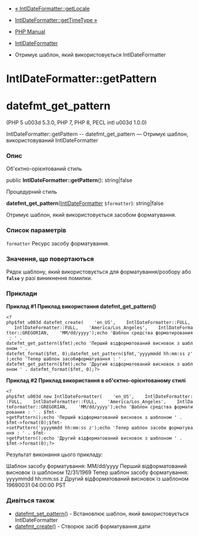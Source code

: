 - [« IntlDateFormatter::getLocale](intldateformatter.getlocale.md)
- [IntlDateFormatter::getTimeType
»](intldateformatter.gettimetype.md)

- [PHP Manual](index.md)
- [IntlDateFormatter](class.intldateformatter.md)
- Отримує шаблон, який використовується IntlDateFormatter

# IntlDateFormatter::getPattern

# datefmt_get_pattern

(PHP 5 u003d 5.3.0, PHP 7, PHP 8, PECL intl u003d 1.0.0)

IntlDateFormatter::getPattern -- datefmt_get_pattern — Отримує шаблон,
використовуваний IntlDateFormatter

### Опис

Об'єктно-орієнтований стиль

public **IntlDateFormatter::getPattern**(): string\|false

Процедурний стиль

**datefmt_get_pattern**([IntlDateFormatter](class.intldateformatter.md)
`$formatter`): string\|false

Отримує шаблон, який використовується засобом форматування.

### Список параметрів

`formatter`
Ресурс засобу форматування.

### Значення, що повертаються

Рядок шаблону, який використовується для форматування/розбору або **`false`**
у разі виникнення помилки.

### Приклади

**Приклад #1 Приклад використання **datefmt_get_pattern()****

` <?php$fmt u003d datefmt_create(    'en_US',    IntlDateFormatter::FULL,    IntlDateFormatter::FULL,    'America/Los_Angeles',    IntlDateFormatter::GREGORIAN,    'MM/dd/yyyy');echo 'Шаблон средства форматирования : ' . datefmt_get_pattern($fmt);echo 'Перший відформатований висновок з шаблоном ' . datefmt_format($fmt, 0);datefmt_set_pattern($fmt,'yyyymmdd hh:mm:ss z');echo 'Тепер шаблон засобиформатування : ' . datefmt_get_pattern($fmt);echo 'Другий відформатований висновок з шаблоном ' . datefmt_format($fmt, 0);?> `

**Приклад #2 Приклад використання в об'єктно-орієнтованому стилі**

` <?php$fmt u003d new IntlDateFormatter(    'en_US',    IntlDateFormatter::FULL,    IntlDateFormatter::FULL,    'America/Los_Angeles',    IntlDateFormatter::GREGORIAN,    'MM/dd/yyyy');echo 'Шаблон средства форматирования : ' . $fmt->getPattern();echo 'Перший відформатований висновок з шаблоном ' . $fmt->format(0);$fmt->setPattern('yyyymmdd hh:mm:ss z');echo 'Тепер шаблон засоби форматування : ' . $fmt->getPattern();echo 'Другий відформатований висновок з шаблоном ' . $fmt->format(0);?> `

Результат виконання цього прикладу:

Шаблон засобу форматування: MM/dd/yyyy
Перший відформатований висновок із шаблоном 12/31/1969
Тепер шаблон засобу форматування: yyyymmdd hh:mm:ss z
Другий відформатований висновок із шаблоном 19690031 04:00:00 PST

### Дивіться також

- [datefmt_set_pattern()](intldateformatter.setpattern.md) -
Встановлює шаблон, який використовується IntlDateFormatter
- [datefmt_create()](intldateformatter.create.md) - Створює засіб
форматування дати
